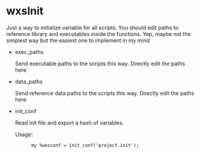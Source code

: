 # wxsInit

Just a way to initialize variable for all scripts. You should edit paths to reference library and executables inside the functions. Yep, maybe not the simplest way but the easiest one to implement in my mind

- exec\_paths

    Send executable paths to the scripts this way. Directly edit the paths here

- data\_paths

    Send reference data paths to the scripts this way. Directly edit the paths here

- init\_conf

    Read init file and export a hash of variables. 

    Usage:

            my %wesconf = init_conf('project.init');
